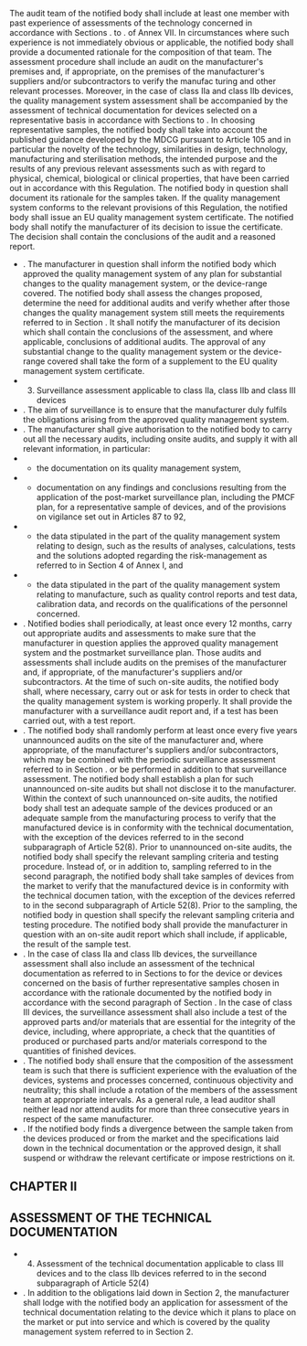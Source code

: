 The audit team of the notified body shall include at least one member  with past experience of assessments of the technology  concerned  in  accordance  with  Sections  .  to  .  of  Annex  VII.  In  circumstances  where  such experience  is  not  immediately obvious  or  applicable,  the  notified  body  shall  provide  a  documented  rationale  for the  composition  of  that  team.  The  assessment  procedure  shall  include  an  audit  on  the  manufacturer's  premises and, if appropriate, on the premises of  the manufacturer's suppliers and/or subcontractors to verify the manufac­ turing and other relevant processes.
Moreover,  in  the  case  of  class  IIa  and  class  IIb  devices,  the  quality  management  system  assessment  shall  be accompanied  by  the  assessment  of  technical  documentation  for  devices  selected  on  a  representative  basis  in accordance  with  Sections    to  .  In  choosing  representative  samples,  the  notified  body  shall  take  into account the published guidance developed by the MDCG pursuant to Article 105 and in particular  the novelty of the  technology,  similarities  in  design,  technology,  manufacturing  and  sterilisation  methods,  the  intended  purpose and  the  results  of  any  previous  relevant  assessments  such  as  with  regard  to  physical,  chemical,  biological  or clinical  properties,  that  have  been  carried  out  in  accordance  with  this  Regulation.  The  notified  body  in  question shall document its rationale for  the samples taken.
If  the  quality  management  system conforms  to the  relevant  provisions  of  this  Regulation,  the  notified  body  shall issue  an  EU  quality  management  system  certificate.  The  notified  body  shall  notify  the  manufacturer  of  its decision to issue the certificate. The decision shall contain the conclusions of the audit and a reasoned report.
- . The manufacturer  in  question  shall  inform  the  notified  body  which  approved  the  quality  management  system  of any  plan  for  substantial  changes  to  the  quality  management  system,  or  the  device-range  covered.  The  notified body  shall  assess  the  changes  proposed,  determine  the  need  for  additional  audits  and  verify  whether  after  those changes the quality management system still meets the requirements referred to in Section . It shall notify the manufacturer  of  its  decision  which  shall  contain  the  conclusions  of  the  assessment,  and  where  applicable, conclusions  of  additional  audits.  The  approval  of  any  substantial  change  to  the  quality  management  system  or the device-range covered shall take the form of a supplement to the EU quality management system certificate.
- 3. Surveillance assessment applicable to class IIa, class IIb and class III devices
- . The  aim  of  surveillance  is  to  ensure  that  the  manufacturer  duly  fulfils  the  obligations  arising  from  the  approved quality management system.
- . The manufacturer shall give authorisation to the notified body to carry out all the necessary audits, including onsite audits, and supply it with all relevant information, in particular:
- -  the documentation on its quality management system,
- -  documentation on any findings and conclusions resulting from the application of the post-market surveillance  plan,  including  the  PMCF  plan,  for  a  representative  sample  of  devices,  and  of  the  provisions  on vigilance set out in Articles 87 to 92,
- -  the  data  stipulated  in  the  part  of  the  quality  management  system  relating  to  design,  such  as  the  results  of analyses,  calculations,  tests  and  the  solutions  adopted  regarding  the  risk-management  as  referred  to  in Section 4 of Annex I, and
- -  the  data  stipulated  in  the  part  of  the  quality  management  system  relating  to  manufacture,  such  as  quality control reports and test data, calibration data, and records on the qualifications of the personnel concerned.
- . Notified bodies shall periodically, at least once every 12 months, carry out appropriate audits and assessments to make  sure  that  the  manufacturer  in  question  applies  the  approved  quality  management  system  and  the  postmarket surveillance  plan.  Those  audits  and  assessments  shall  include  audits  on  the  premises  of  the  manufacturer and,  if  appropriate,  of  the  manufacturer's  suppliers  and/or  subcontractors.  At  the  time  of  such  on-site  audits,  the notified  body  shall,  where  necessary,  carry  out  or  ask  for  tests  in  order  to  check  that  the  quality  management system  is  working  properly.  It  shall  provide  the  manufacturer  with  a  surveillance  audit  report  and,  if  a  test  has been carried out, with a test report.
- . The  notified  body  shall  randomly  perform  at  least  once  every  five  years  unannounced  audits  on  the  site  of  the manufacturer  and,  where  appropriate,  of  the  manufacturer's  suppliers  and/or  subcontractors,  which  may  be combined  with  the  periodic  surveillance  assessment  referred  to  in  Section  .  or  be  performed  in  addition  to that  surveillance  assessment.  The  notified  body  shall  establish  a  plan  for  such  unannounced  on-site  audits  but shall not disclose it to the manufacturer.
Within  the  context  of  such  unannounced  on-site  audits,  the  notified  body  shall  test  an  adequate  sample  of  the devices  produced  or  an  adequate  sample  from  the  manufacturing  process  to verify  that  the  manufactured  device is  in  conformity  with  the  technical  documentation,  with  the  exception  of  the  devices  referred  to  in  the  second subparagraph  of  Article  52(8).  Prior  to  unannounced  on-site  audits,  the  notified  body  shall  specify  the  relevant sampling criteria and testing procedure.
Instead  of,  or  in  addition  to,  sampling  referred  to  in  the  second  paragraph,  the  notified  body  shall  take  samples of  devices  from  the  market  to verify  that  the  manufactured  device  is  in  conformity  with  the  technical  documen­ tation,  with  the  exception  of  the  devices  referred  to  in  the  second  subparagraph  of  Article  52(8).  Prior  to  the sampling, the notified body in question shall specify the relevant sampling criteria and testing procedure.
The notified  body  shall  provide  the  manufacturer  in  question  with  an  on-site  audit  report  which  shall  include,  if applicable, the result of  the sample test.
- . In  the  case  of  class  IIa  and  class  IIb  devices,  the  surveillance  assessment  shall  also  include  an  assessment  of  the technical  documentation as referred to in Sections  to  for  the device or devices concerned on the basis of further  representative  samples  chosen  in  accordance  with  the  rationale  documented  by  the  notified  body  in accordance with the second paragraph of Section .
In  the  case  of  class  III  devices,  the  surveillance  assessment  shall  also  include  a  test  of  the  approved  parts  and/or materials  that  are  essential  for the  integrity  of  the  device,  including,  where  appropriate,  a  check  that  the quantities of produced or purchased parts and/or materials correspond to the quantities of finished devices.
- . The  notified  body  shall  ensure  that  the  composition  of  the  assessment  team  is  such  that  there  is  sufficient experience  with  the  evaluation  of  the  devices,  systems  and  processes  concerned,  continuous  objectivity  and neutrality;  this  shall  include  a  rotation  of  the  members  of  the  assessment  team  at  appropriate  intervals.  As a  general rule,  a  lead  auditor  shall  neither  lead  nor  attend  audits  for  more  than  three  consecutive years  in  respect of  the same manufacturer.
- . If  the  notified  body  finds  a  divergence  between  the  sample  taken  from  the  devices  produced  or  from  the  market and  the  specifications  laid  down  in  the  technical  documentation  or  the  approved  design,  it  shall  suspend  or withdraw the relevant certificate or impose restrictions on it.
## CHAPTER II
## ASSESSMENT OF THE TECHNICAL DOCUMENTATION
- 4. Assessment  of  the  technical  documentation  applicable  to  class  III  devices  and  to  the  class  IIb  devices  referred  to in the second subparagraph of Article 52(4)
- . In  addition  to  the  obligations  laid  down  in  Section  2,  the  manufacturer  shall  lodge  with  the  notified  body  an application  for  assessment  of  the  technical  documentation  relating  to  the  device  which  it  plans  to  place  on  the market or put into service and which is covered by the quality management system referred to in Section 2.
